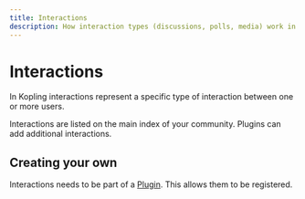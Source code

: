 ```yaml
---
title: Interactions
description: How interaction types (discussions, polls, media) work in Kopling.
---
```

# Interactions

In Kopling interactions represent a specific type of interaction between one or more users. 

Interactions are listed on the main index of your community. Plugins can add additional interactions.

## Creating your own

Interactions needs to be part of a [Plugin][plugin]. This allows them to be registered.


[plugin]: plugins
